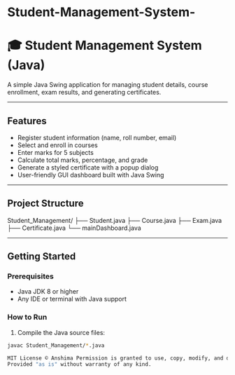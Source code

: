 # Student-Management-System-
# 🎓 Student Management System (Java)

A simple Java Swing application for managing student details, course enrollment, exam results, and generating certificates.

---

## Features

- Register student information (name, roll number, email)
- Select and enroll in courses
- Enter marks for 5 subjects
- Calculate total marks, percentage, and grade
- Generate a styled certificate with a popup dialog
- User-friendly GUI dashboard built with Java Swing

---

## Project Structure

Student_Management/
├── Student.java
├── Course.java
├── Exam.java
├── Certificate.java
└── mainDashboard.java


---

## Getting Started

### Prerequisites

- Java JDK 8 or higher
- Any IDE or terminal with Java support

### How to Run

1. Compile the Java source files:

```bash
javac Student_Management/*.java

MIT License © Anshima Permission is granted to use, copy, modify, and distribute this software freely.  
Provided "as is" without warranty of any kind.
